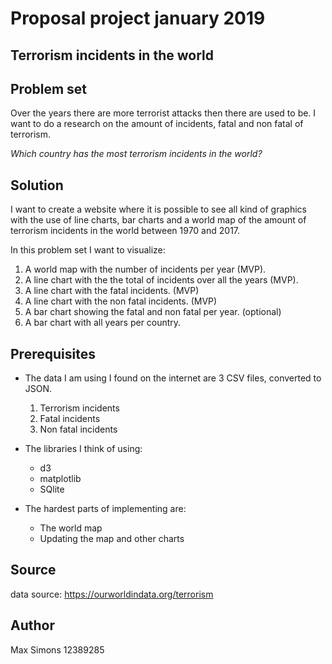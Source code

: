 # Proposal project january 2019

## Terrorism incidents in the world

## Problem set  
Over the years there are more terrorist attacks then there are used to be. I want to do a research on the amount of incidents, fatal and non fatal of terrorism.

_Which country has the most terrorism incidents in the world?_

## Solution

I want to create a website where it is possible to see all kind of graphics with the use of line charts, bar charts and a world map of the amount of terrorism incidents in the world between 1970 and 2017.

In this problem set I want to visualize:
1) A world map with the number of incidents per year (MVP).
2) A line chart with the the total of incidents over all the years (MVP).
3) A line chart with the fatal incidents. (MVP)
4) A line chart with the non fatal incidents. (MVP)
5) A bar chart showing the fatal and non fatal per year. (optional)
6) A bar chart with all years per country.

## Prerequisites

* The data I am using I found on the internet are 3 CSV files, converted to JSON.
  1) Terrorism incidents
  2) Fatal incidents
  3) Non fatal incidents

* The libraries I think of using:
  * d3
  * matplotlib
  * SQlite

* The hardest parts of implementing are:
  * The world map
  * Updating the map and other charts

## Source

data source: https://ourworldindata.org/terrorism

## Author
Max Simons
12389285
